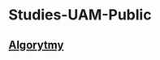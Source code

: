 # Studies-UAM-Public

## [Algorytmy](Studies-UAM-Public/tree/main/Algorytmy%20i%20struktury%20danych)
